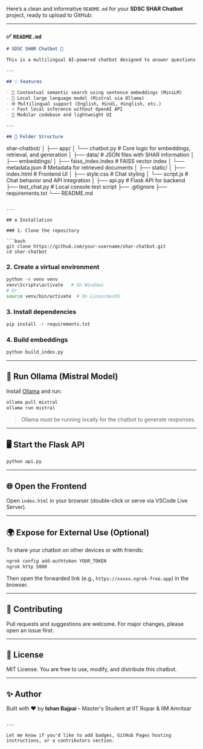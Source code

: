 Here’s a clean and informative `README.md` for your **SDSC SHAR Chatbot** project, ready to upload to GitHub:

---

### ✅ `README.md`

```markdown
# SDSC SHAR Chatbot 🚀

This is a multilingual AI-powered chatbot designed to answer questions about [ISRO's](https://www.isro.gov.in) **Satish Dhawan Space Centre SHAR (SDSC SHAR)**. It uses local embeddings, semantic search with FAISS, and the open-source `mistral` model via [Ollama](https://ollama.com) for inference.

---

## 💡 Features

- 🔎 Contextual semantic search using sentence embeddings (MiniLM)
- 🧠 Local large language model (Mistral via Ollama)
- 🌐 Multilingual support (English, Hindi, Hinglish, etc.)
- ⚡ Fast local inference without OpenAI API
- 🧩 Modular codebase and lightweight UI

---

## 📁 Folder Structure

```

shar-chatbot/
│
├── app/
│   └── chatbot.py         # Core logic for embeddings, retrieval, and generation
│
├── data/                  # JSON files with SHAR information
│
├── embeddings/
│   ├── faiss\_index.index  # FAISS vector index
│   └── metadata.json      # Metadata for retrieved documents
│
├── static/
│   ├── index.html         # Frontend UI
│   ├── style.css          # Chat styling
│   └── script.js          # Chat behavior and API integration
│
├── api.py                 # Flask API for backend
├── test\_chat.py           # Local console test script
├── .gitignore
├── requirements.txt
└── README.md

````

---

## ⚙️ Installation

### 1. Clone the repository

```bash
git clone https://github.com/your-username/shar-chatbot.git
cd shar-chatbot
````

### 2. Create a virtual environment

```bash
python -m venv venv
venv\Scripts\activate   # On Windows
# Or
source venv/bin/activate  # On Linux/macOS
```

### 3. Install dependencies

```bash
pip install -r requirements.txt
```

### 4. Build embeddings

```bash
python build_index.py
```

---

## 🧠 Run Ollama (Mistral Model)

Install [Ollama](https://ollama.com) and run:

```bash
ollama pull mistral
ollama run mistral
```

> Ollama must be running locally for the chatbot to generate responses.

---

## 🖥️ Start the Flask API

```bash
python api.py
```

---

## 🌐 Open the Frontend

Open `index.html` in your browser (double-click or serve via VSCode Live Server).

---

## 🌍 Expose for External Use (Optional)

To share your chatbot on other devices or with friends:

```bash
ngrok config add-authtoken YOUR_TOKEN
ngrok http 5000
```

Then open the forwarded link (e.g., `https://xxxxx.ngrok-free.app`) in the browser.

---

## 🤝 Contributing

Pull requests and suggestions are welcome. For major changes, please open an issue first.

---

## 📜 License

MIT License. You are free to use, modify, and distribute this chatbot.

---

## ✨ Author

Built with ❤️ by **Ishan Bajpai** – Master's Student at IIT Ropar & IIM Amritsar

```

---

Let me know if you'd like to add badges, GitHub Pages hosting instructions, or a contributors section.
```
